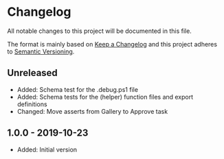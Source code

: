 # Changelog

All notable changes to this project will be documented in this file.

The format is mainly based on [Keep a Changelog](http://keepachangelog.com/)
and this project adheres to [Semantic Versioning](http://semver.org/).

## Unreleased

* Added: Schema test for the .debug.ps1 file
* Added: Schema tests for the (helper) function files and export definitions
* Changed: Move asserts from Gallery to Approve task

## 1.0.0 - 2019-10-23

* Added: Initial version
